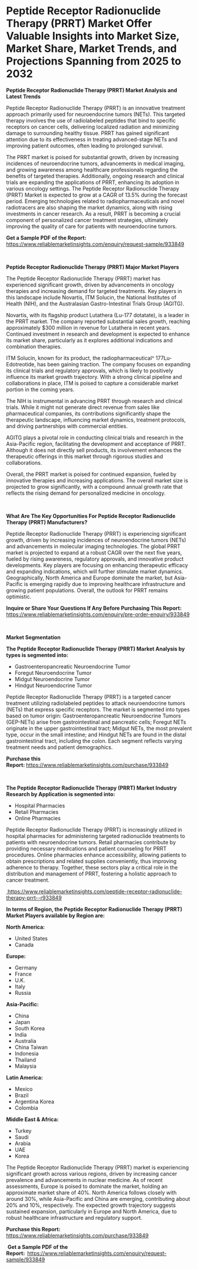 <p><h1>Peptide Receptor Radionuclide Therapy (PRRT) Market Offer Valuable Insights into Market Size, Market Share, Market Trends, and Projections Spanning from 2025 to 2032</h1></p><p><strong>Peptide Receptor Radionuclide Therapy (PRRT) Market Analysis and Latest Trends</strong></p>
<p><p>Peptide Receptor Radionuclide Therapy (PRRT) is an innovative treatment approach primarily used for neuroendocrine tumors (NETs). This targeted therapy involves the use of radiolabeled peptides that bind to specific receptors on cancer cells, delivering localized radiation and minimizing damage to surrounding healthy tissue. PRRT has gained significant attention due to its effectiveness in treating advanced-stage NETs and improving patient outcomes, often leading to prolonged survival.</p><p>The PRRT market is poised for substantial growth, driven by increasing incidences of neuroendocrine tumors, advancements in medical imaging, and growing awareness among healthcare professionals regarding the benefits of targeted therapies. Additionally, ongoing research and clinical trials are expanding the applications of PRRT, enhancing its adoption in various oncology settings. The Peptide Receptor Radionuclide Therapy (PRRT) Market is expected to grow at a CAGR of 13.5% during the forecast period. Emerging technologies related to radiopharmaceuticals and novel radiotracers are also shaping the market dynamics, along with rising investments in cancer research. As a result, PRRT is becoming a crucial component of personalized cancer treatment strategies, ultimately improving the quality of care for patients with neuroendocrine tumors.</p></p>
<p><strong>Get a Sample PDF of the Report:&nbsp;</strong> <a href="https://www.reliablemarketinsights.com/enquiry/request-sample/933849?utm_campaign=2199&utm_medium=2&utm_source=Github&utm_content=ia&utm_term=19042025&utm_id=peptide-receptor-radionuclide-therapy-prrt">https://www.reliablemarketinsights.com/enquiry/request-sample/933849</a></p>
<p>&nbsp;</p>
<p><strong>Peptide Receptor Radionuclide Therapy (PRRT) Major Market Players</strong></p>
<p><p>The Peptide Receptor Radionuclide Therapy (PRRT) market has experienced significant growth, driven by advancements in oncology therapies and increasing demand for targeted treatments. Key players in this landscape include Novartis, ITM Solucin, the National Institutes of Health (NIH), and the Australasian Gastro-Intestinal Trials Group (AGITG).</p><p>Novartis, with its flagship product Lutathera (Lu-177 dotatate), is a leader in the PRRT market. The company reported substantial sales growth, reaching approximately $300 million in revenue for Lutathera in recent years. Continued investment in research and development is expected to enhance its market share, particularly as it explores additional indications and combination therapies.</p><p>ITM Solucin, known for its product, the radiopharmaceutical^ 177Lu-Edotreotide, has been gaining traction. The company focuses on expanding its clinical trials and regulatory approvals, which is likely to positively influence its market growth trajectory. With a strong clinical pipeline and collaborations in place, ITM is poised to capture a considerable market portion in the coming years.</p><p>The NIH is instrumental in advancing PRRT through research and clinical trials. While it might not generate direct revenue from sales like pharmaceutical companies, its contributions significantly shape the therapeutic landscape, influencing market dynamics, treatment protocols, and driving partnerships with commercial entities.</p><p>AGITG plays a pivotal role in conducting clinical trials and research in the Asia-Pacific region, facilitating the development and acceptance of PRRT. Although it does not directly sell products, its involvement enhances the therapeutic offerings in this market through rigorous studies and collaborations.</p><p>Overall, the PRRT market is poised for continued expansion, fueled by innovative therapies and increasing applications. The overall market size is projected to grow significantly, with a compound annual growth rate that reflects the rising demand for personalized medicine in oncology.</p></p>
<p>&nbsp;</p>
<p><strong>What Are The Key Opportunities For Peptide Receptor Radionuclide Therapy (PRRT) Manufacturers?</strong></p>
<p><p>Peptide Receptor Radionuclide Therapy (PRRT) is experiencing significant growth, driven by increasing incidences of neuroendocrine tumors (NETs) and advancements in molecular imaging technologies. The global PRRT market is projected to expand at a robust CAGR over the next five years, fueled by rising awareness, regulatory approvals, and innovative product developments. Key players are focusing on enhancing therapeutic efficacy and expanding indications, which will further stimulate market dynamics. Geographically, North America and Europe dominate the market, but Asia-Pacific is emerging rapidly due to improving healthcare infrastructure and growing patient populations. Overall, the outlook for PRRT remains optimistic.</p></p>
<p><strong>Inquire or Share Your Questions If Any Before Purchasing This Report:</strong> <a href="https://www.reliablemarketinsights.com/enquiry/pre-order-enquiry/933849?utm_campaign=2199&utm_medium=2&utm_source=Github&utm_content=ia&utm_term=19042025&utm_id=peptide-receptor-radionuclide-therapy-prrt">https://www.reliablemarketinsights.com/enquiry/pre-order-enquiry/933849</a></p>
<p>&nbsp;</p>
<p><strong>Market Segmentation</strong></p>
<p><strong>The Peptide Receptor Radionuclide Therapy (PRRT) Market Analysis by types is segmented into:</strong></p>
<p><ul><li>Gastroenteropancreatic Neuroendocrine Tumor</li><li>Foregut Neuroendocrine Tumor</li><li>Midgut Neuroendocrine Tumor</li><li>Hindgut Neuroendocrine Tumor</li></ul></p>
<p><p>Peptide Receptor Radionuclide Therapy (PRRT) is a targeted cancer treatment utilizing radiolabeled peptides to attack neuroendocrine tumors (NETs) that express specific receptors. The market is segmented into types based on tumor origin: Gastroenteropancreatic Neuroendocrine Tumors (GEP-NETs) arise from gastrointestinal and pancreatic cells; Foregut NETs originate in the upper gastrointestinal tract; Midgut NETs, the most prevalent type, occur in the small intestine; and Hindgut NETs are found in the distal gastrointestinal tract, including the colon. Each segment reflects varying treatment needs and patient demographics.</p></p>
<p><strong>Purchase this Report:&nbsp;</strong><a href="https://www.reliablemarketinsights.com/purchase/933849?utm_campaign=2199&utm_medium=2&utm_source=Github&utm_content=ia&utm_term=19042025&utm_id=peptide-receptor-radionuclide-therapy-prrt">https://www.reliablemarketinsights.com/purchase/933849</a></p>
<p>&nbsp;</p>
<p><strong>The Peptide Receptor Radionuclide Therapy (PRRT) Market Industry Research by Application is segmented into:</strong></p>
<p><ul><li>Hospital Pharmacies</li><li>Retail Pharmacies</li><li>Online Pharmacies</li></ul></p>
<p><p>Peptide Receptor Radionuclide Therapy (PRRT) is increasingly utilized in hospital pharmacies for administering targeted radionuclide treatments to patients with neuroendocrine tumors. Retail pharmacies contribute by providing necessary medications and patient counseling for PRRT procedures. Online pharmacies enhance accessibility, allowing patients to obtain prescriptions and related supplies conveniently, thus improving adherence to therapy. Together, these sectors play a critical role in the distribution and management of PRRT, fostering a holistic approach to cancer treatment.</p></p>
<p><a href="https://www.reliablemarketinsights.com/peptide-receptor-radionuclide-therapy-prrt--r933849?utm_campaign=2199&utm_medium=2&utm_source=Github&utm_content=ia&utm_term=19042025&utm_id=peptide-receptor-radionuclide-therapy-prrt">&nbsp;https://www.reliablemarketinsights.com/peptide-receptor-radionuclide-therapy-prrt--r933849</a></p>
<p><strong>In terms of Region, the Peptide Receptor Radionuclide Therapy (PRRT) Market Players available by Region are:</strong></p>
<p>
    <p> <strong> North America: </strong>
        <ul>
            <li>United States</li>
            <li>Canada</li>
        </ul>
        </p> 
    <p> <strong> Europe: </strong>
        <ul>
            <li>Germany</li>
            <li>France</li>
            <li>U.K.</li>
            <li>Italy</li>
            <li>Russia</li>
        </ul>
        </p> 
    <p> <strong> Asia-Pacific: </strong>
        <ul>
            <li>China</li>
            <li>Japan</li>
            <li>South Korea</li>
            <li>India</li>
            <li>Australia</li>
            <li>China Taiwan</li>
            <li>Indonesia</li>
            <li>Thailand</li>
            <li>Malaysia</li>
        </ul>
        </p> 
    <p> <strong> Latin America: </strong>
        <ul>
            <li>Mexico</li>
            <li>Brazil</li>
            <li>Argentina Korea</li>
            <li>Colombia</li>
        </ul>
        </p> 
    <p> <strong> Middle East & Africa: </strong>
        <ul>
            <li>Turkey</li>
            <li>Saudi</li>
            <li>Arabia</li>
            <li>UAE</li>
            <li>Korea</li>
        </ul>
    </p>
    </p>
<p><p>The Peptide Receptor Radionuclide Therapy (PRRT) market is experiencing significant growth across various regions, driven by increasing cancer prevalence and advancements in nuclear medicine. As of recent assessments, Europe is poised to dominate the market, holding an approximate market share of 40%. North America follows closely with around 30%, while Asia-Pacific and China are emerging, contributing about 20% and 10%, respectively. The expected growth trajectory suggests sustained expansion, particularly in Europe and North America, due to robust healthcare infrastructure and regulatory support.</p></p>
<p><strong>Purchase this Report: </strong><a href="https://www.reliablemarketinsights.com/purchase/933849?utm_campaign=2199&utm_medium=2&utm_source=Github&utm_content=ia&utm_term=19042025&utm_id=peptide-receptor-radionuclide-therapy-prrt">https://www.reliablemarketinsights.com/purchase/933849</a></p>
<p>&nbsp;<strong>Get a Sample PDF of the Report:&nbsp;&nbsp;</strong><a href="https://www.reliablemarketinsights.com/enquiry/request-sample/933849?utm_campaign=2199&utm_medium=2&utm_source=Github&utm_content=ia&utm_term=19042025&utm_id=peptide-receptor-radionuclide-therapy-prrt">https://www.reliablemarketinsights.com/enquiry/request-sample/933849</a></p>
<p><strong></strong></p>
<p><p></p><p></p><p></p></p>